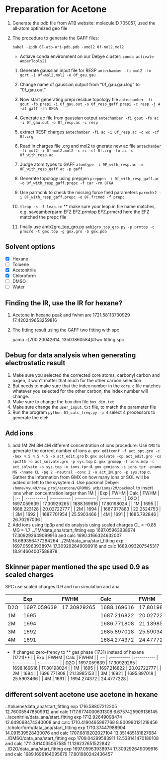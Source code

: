 # Preparation for Acetone
1. Generate the pdb file from ATB website: moleculeID 705057, used the all-atom optimized geo file
2. The procedure to generate the GAFF files:

      `babel -ipdb 0F-atb-ori-pdb.pdb -omol2 0f-mol2.mol2`
   - Actiave conda environment on our Debye cluster:
      `conda activate AmberTools21`

   1. Generate gaussian input file for RESP
      `antechamber -fi mol2 -fo gcrt -i 0f-mol2.mol2 -o 0f_gau.gau`
   2. Change name of gaussian output from “0f_gau.gau.log” to
      “0f_gau.out”
   3. Now start generating prepi residue topology file
      `antechamber -fi gout -fo prepi -i 0f_gau.out -o 0f_resp_gaff.prepi -c resp -j 4 -at gaff -rn 0FGA`
   4. Generate ac file from gaussian output
      `antechamber -fi gout -fo ac -i 0f_gau.out -o 0f_resp.ac -c resp`
   5. extract RESP charges
      `antechamber -fi ac -i 0f_resp.ac -c wc -cf 0f.crg`
   6. Read in charges file .crg and mol2 to gnerate new ac file
      `antechamber -fi mol2 -i 0f-mol2.mol2 -c rc -cf 0f.crg -fo ac -o 0f_with_resp.ac`
   7. Judge atom types to GAFF
      `atomtype -i 0F_with_resp.ac -o 0F_with_resp_gaff.ac -p gaff`

   8. Generate topology using prepgen
      `prepgen -i 0f_with_resp_gaff.ac -o 0f_with_resp_gaff.prepc -f car -rn 0FGA`
   9.  Use parmchk to check the missing force field parameters
      `parmchk2 -i 0F_with_resp_gaff.prepc -o 0F.frcmod -f prepc`
   10. `tleap -s -f leap.in`
    ** make sure your leap.in file name matches, e.g. saveamberparm EFZ EFZ.prmtop EFZ.prmcrd
    here the EFZ matched the prepc file
   11. finally use  amb2gro_top_gro.py
      `amb2gro_top_gro.py -p prmtop -c prmcrd -t gmx.top -g gmx.gro -b gmx.pdb`

## Solvent options
- [x]  Hexane
- [ ] Toluene
- [x] Acetonitrile
- [x] Chloroform
- [ ] DMSO
- [ ] Water

## Finding the IR, use the IR for hexane?
1. Acetone in hexane peak and fwhm are  1721.58113730929 17.420249653259816
2. The fitting result using the GAFF two fitting with spc

   pama =[700.20042614, 1350.1860584]#two fitting spc

## Debug for data analysis when generating electrostatic result
1. Make sure you selected the corrected core atoms, carbonyl carbon and oxgen, it won't matter that much for the other carbon selection
2. But needs to make sure that the index number in the `core.c` file matches whatever you selected for the other carbon, the index number will change.
3. Make sure to change the box dim file `box_dim.txt`
4. Make sure change the `user_input.txt` file, to match the parameter file
5. Run the program `python 01_calc_freq.py -p 4` select 4 processors to generate the eleF.

## Add ions
1. add 1M 2M 3M 4M different concentration of ions
   procedure: Use `GMX` to generate the correct number of ions
   a. `gmx editconf -f act_opt.gro -c -box 4.5 4.5 4.5 -o act_edit.gro`
   b. `gmx solvate -cp act_edit.gro -cs spc216 -o act_solvate.gro -p sys.top`
   c. `gmx grompp -f ions.mdp -c act_solvate -p sys.top -o ions.tpr`
   d. `gmx genions -s ions.tpr -pname MG -nname CL -pq 2 -neutral -conc 2 -o act_2M.gro -p sys.top`
   c. Gather the information from GMX on how many ions or SOL will be added or left to the sysytem
   d. Use packmol Debye: `/home/yyu49/new_proj/acetone/GROMOS_atb/ions/2M/packmol` to insert ions when concentration larger than 1M
 |     | Exp         | FWHM        | Calc        | FWHM        |
| :-- | :---------- | :---------- | :---------- | :---------- |
| D2O | 1697.059639 | 17.30929265 | 1688.169616 | 17.80198024 |
| 1M  | 1695        |             | 1688.223128 | 20.02722777 |
| 2M  | 1694        |             | 1687.977883 | 22.2524753  |
| 3M  | 1692        |             | 1687.701954 | 25.5903466  |
| 4M  | 1691        |             | 1685.792846 | 26.70297036 |
2. Add ions using tip3p and do analysis using scaled charges
  CL = -0.85
  MG = 1.7
  ../1M/data_ana/start_fitting exp 1697.05963938974 17.309292649099916 and calc 1690.3166324632007 16.689356477284264
../2M/data_ana/start_fitting exp 1697.05963938974 17.309292649099916 and calc 1689.093207545317 18.914604007588878

## Skinner paper mentioned the spc used 0.9 as scaled charges

SPC use scaled charges 0.9 and run simulation and ana

|     | Exp         | FWHM        | Calc        | FWHM        |
| :-- | :---------- | :---------- | :---------- | :---------- |
| D2O | 1697.059639 | 17.30929265 | 1688.169616 | 17.80198024 |
| 1M  | 1695        |             | 1687.216822 | 20.02722777 |
| 2M  | 1694        |             | 1686.771808 | 21.13985153  |
| 3M  | 1692        |             | 1685.897018 | 25.5903466  |
| 4M  | 1691        |             | 1684.274372 | 24.4777228 |

* If changed zero-frency to ** gas phase (1731) instead of hexane (1721)**
  |     | Exp         | FWHM        | Calc        | FWHM        |
| :-- | :---------- | :---------- | :---------- | :---------- |
| D2O | 1697.059639 | 17.30929265 | 1698.169616 | 17.80198024 |
| 1M  | 1695        |             | 1697.216822 | 20.02722777 |
| 2M  | 1694        |             | 1696.771808 | 21.13985153  |
| 3M  | 1692        |             | 1695.897018 | 25.5903466  |
| 4M  | 1691        |             | 1694.274372 | 24.4777228 |

## different solvent acetone use acetone in hexane
../toluene/data_ana/start_fitting exp 1716.58807212205 12.760055478509912 and calc 1717.6774000631308 6.6757425909136145
../acenitrile/data_ana/start_fitting exp 1712.92649098474 12.649098474340008 and calc 1710.4190495987768 8.900990121218456
../cholorform/data_ana/start_fitting exp 1710.37447988904 14.091539528430076 and calc 1707.6819202027104 13.351485181827684
../DMSO/data_ana/start_fitting exp 1709.04299583911 12.538141470180108 and calc 1711.3814035067585 11.126237651522842
../D2O/data_ana/start_fitting exp 1697.05963938974 17.309292649099916 and calc 1689.1696164095679 17.801980242436457

